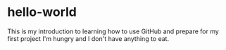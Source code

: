 # hello-world
This is my introduction to learning how to use GitHub and prepare for my first project
I'm hungry and I don't have anything to eat.
